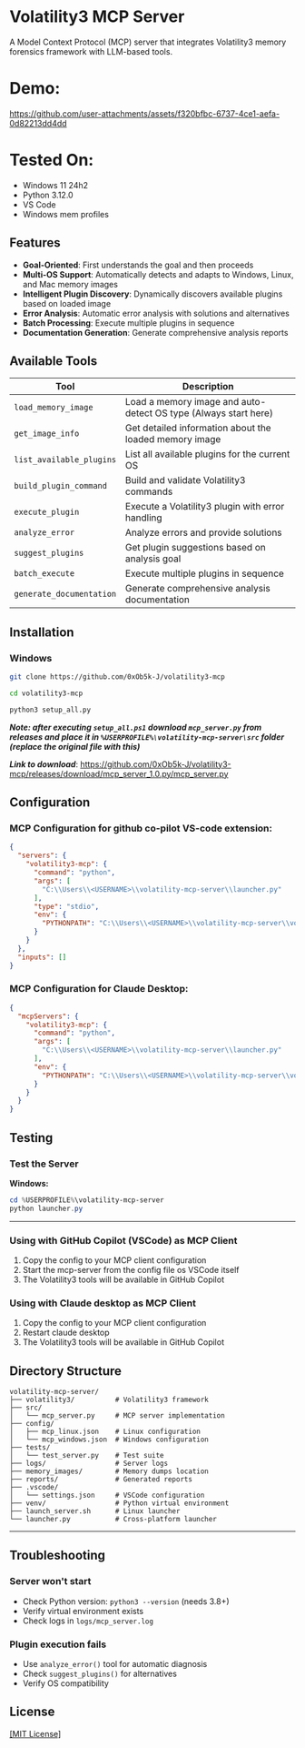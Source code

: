 # Volatility3 MCP Server

A Model Context Protocol (MCP) server that integrates Volatility3 memory forensics framework with LLM-based tools.

# Demo:
https://github.com/user-attachments/assets/f320bfbc-6737-4ce1-aefa-0d82213dd4dd


# Tested On:

- Windows 11 24h2
- Python 3.12.0
- VS Code
- Windows mem profiles

## Features

- **Goal-Oriented**: First understands the goal and then proceeds
- **Multi-OS Support**: Automatically detects and adapts to Windows, Linux, and Mac memory images
- **Intelligent Plugin Discovery**: Dynamically discovers available plugins based on loaded image
- **Error Analysis**: Automatic error analysis with solutions and alternatives
- **Batch Processing**: Execute multiple plugins in sequence
- **Documentation Generation**: Generate comprehensive analysis reports

## Available Tools

| Tool | Description |
|------|-------------|
| `load_memory_image` | Load a memory image and auto-detect OS type (Always start here) |
| `get_image_info` | Get detailed information about the loaded memory image |
| `list_available_plugins` | List all available plugins for the current OS |
| `build_plugin_command` | Build and validate Volatility3 commands |
| `execute_plugin` | Execute a Volatility3 plugin with error handling |
| `analyze_error` | Analyze errors and provide solutions |
| `suggest_plugins` | Get plugin suggestions based on analysis goal |
| `batch_execute` | Execute multiple plugins in sequence |
| `generate_documentation` | Generate comprehensive analysis documentation |

## Installation

### Windows

```bash
git clone https://github.com/0xOb5k-J/volatility3-mcp
```

```bash
cd volatility3-mcp
```

```bash
python3 setup_all.py
```

***Note: after executing `setup_all.ps1` download `mcp_server.py` from releases and place it in `%USERPROFILE%\volatility-mcp-server\src` folder (replace the original file with this)***

***Link to download***: https://github.com/0xOb5k-J/volatility3-mcp/releases/download/mcp_server_1.0.py/mcp_server.py
## Configuration

### MCP Configuration for github co-pilot VS-code extension:

```json
{
  "servers": {
    "volatility3-mcp": {
      "command": "python",
      "args": [
        "C:\\Users\\<USERNAME>\\volatility-mcp-server\\launcher.py"
      ],
      "type": "stdio",
      "env": {
        "PYTHONPATH": "C:\\Users\\<USERNAME>\\volatility-mcp-server\\volatility3"
      }
    }
  },
  "inputs": []
}
```

### MCP Configuration for Claude Desktop:

```json
{
  "mcpServers": {
    "volatility3-mcp": {
      "command": "python",
      "args": [
        "C:\\Users\\<USERNAME>\\volatility-mcp-server\\launcher.py"
      ],
      "env": {
        "PYTHONPATH": "C:\\Users\\<USERNAME>\\volatility-mcp-server\\volatility3"
      }
    }
  }
}
```

## Testing

### Test the Server

**Windows:**
```powershell
cd %USERPROFILE%\volatility-mcp-server
python launcher.py
```

---
### Using with GitHub Copilot (VSCode) as MCP Client

1. Copy the config to your MCP client configuration
2. Start the mcp-server from the config file os VSCode itself
3. The Volatility3 tools will be available in GitHub Copilot

### Using with Claude desktop as MCP Client

1. Copy the config to your MCP client configuration
2. Restart claude desktop
3. The Volatility3 tools will be available in GitHub Copilot

## Directory Structure

```
volatility-mcp-server/
├── volatility3/          # Volatility3 framework
├── src/
│   └── mcp_server.py     # MCP server implementation
├── config/
│   ├── mcp_linux.json    # Linux configuration
│   └── mcp_windows.json  # Windows configuration
├── tests/
│   └── test_server.py    # Test suite
├── logs/                 # Server logs
├── memory_images/        # Memory dumps location
├── reports/              # Generated reports
├── .vscode/
│   └── settings.json     # VSCode configuration
├── venv/                 # Python virtual environment
├── launch_server.sh      # Linux launcher
└── launcher.py           # Cross-platform launcher
```

---
## Troubleshooting

### Server won't start
- Check Python version: `python3 --version` (needs 3.8+)
- Verify virtual environment exists
- Check logs in `logs/mcp_server.log`


### Plugin execution fails
- Use `analyze_error()` tool for automatic diagnosis
- Check `suggest_plugins()` for alternatives
- Verify OS compatibility

## License

[[MIT License]](https://github.com/0xOb5k-J/vol3-mcp-win/blob/main/LICENSE)
